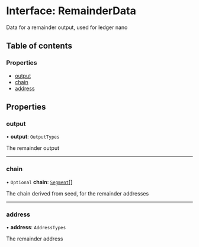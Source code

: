 # Interface: RemainderData

Data for a remainder output, used for ledger nano

## Table of contents

### Properties

- [output](RemainderData.md#output)
- [chain](RemainderData.md#chain)
- [address](RemainderData.md#address)

## Properties

### output

• **output**: `OutputTypes`

The remainder output

---

### chain

• `Optional` **chain**: [`Segment`](Segment.md)[]

The chain derived from seed, for the remainder addresses

---

### address

• **address**: `AddressTypes`

The remainder address
